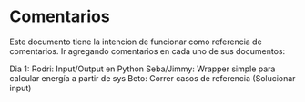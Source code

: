 # Comentarios

Este documento tiene la intencion de funcionar como referencia de comentarios.
Ir agregando comentarios en cada uno de sus documentos:


Dia 1:
Rodri: Input/Output en Python
Seba/Jimmy: Wrapper simple para calcular energía a partir de sys
Beto: Correr casos de referencia (Solucionar input)
